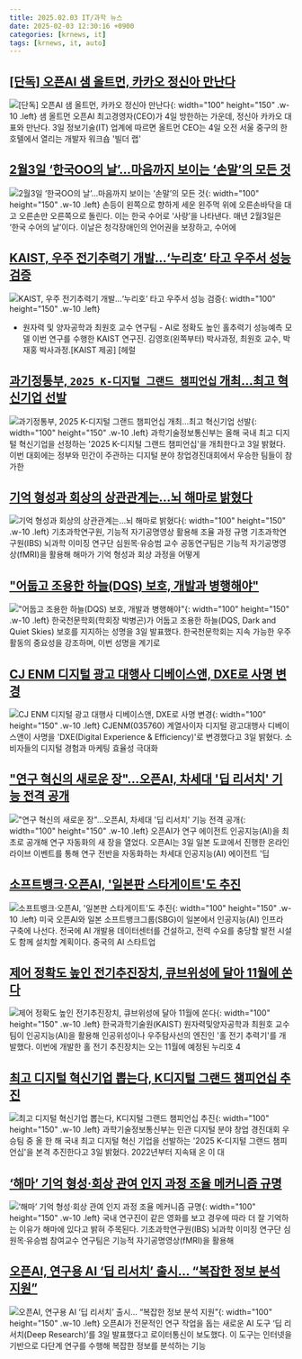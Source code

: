 ```yaml
---
title: 2025.02.03 IT/과학 뉴스
date: 2025-02-03 12:30:16 +0900
categories: [krnews, it]
tags: [krnews, it, auto]
---
```

## [[단독] 오픈AI 샘 올트먼, 카카오 정신아 만난다](https://n.news.naver.com/mnews/article/014/0005302633)

![[단독] 오픈AI 샘 올트먼, 카카오 정신아 만난다](https://mimgnews.pstatic.net/image/origin/014/2025/02/03/5302633.jpg?type=nf220_150){: width="100" height="150" .w-10 .left}
샘 올트먼 오픈AI 최고경영자(CEO)가 4일 방한하는 가운데, 정신아 카카오 대표와 만난다. 3일 정보기술(IT) 업계에 따르면 올트먼 CEO는 4일 오전 서울 중구의 한 호텔에서 열리는 개발자 워크숍 '빌더 랩'

## [2월3일 ‘한국OO의 날’…마음까지 보이는 ‘손말’의 모든 것](https://n.news.naver.com/mnews/article/662/0000061021)

![2월3일 ‘한국OO의 날’…마음까지 보이는 ‘손말’의 모든 것](https://mimgnews.pstatic.net/image/origin/662/2025/02/03/61021.jpg?type=nf220_150){: width="100" height="150" .w-10 .left}
손등이 왼쪽으로 향하게 세운 왼주먹 위에 오른손바닥을 대고 오른손만 오른쪽으로 돌린다. 이는 한국 수어로 ‘사랑’을 나타낸다. 매년 2월3일은 ‘한국 수어의 날’이다. 이날은 청각장애인의 언어권을 보장하고, 수어에

## [KAIST, 우주 전기추력기 개발…‘누리호’ 타고 우주서 성능 검증](https://n.news.naver.com/mnews/article/016/0002422659)

![KAIST, 우주 전기추력기 개발…‘누리호’ 타고 우주서 성능 검증](https://mimgnews.pstatic.net/image/origin/016/2025/02/03/2422659.jpg?type=nf220_150){: width="100" height="150" .w-10 .left}
- 원자력 및 양자공학과 최원호 교수 연구팀 - AI로 정확도 높인 홀추력기 성능예측 모델 이번 연구를 수행한 KAIST 연구진. 김영호(왼쪽부터) 박사과정, 최원호 교수, 박재홍 박사과정.[KAIST 제공] [헤럴

## [과기정통부, `2025 K-디지털 그랜드 챔피언십` 개최…최고 혁신기업 선발](https://n.news.naver.com/mnews/article/029/0002932627)

![과기정통부, `2025 K-디지털 그랜드 챔피언십` 개최…최고 혁신기업 선발](https://mimgnews.pstatic.net/image/origin/029/2025/02/03/2932627.jpg?type=nf220_150){: width="100" height="150" .w-10 .left}
과학기술정보통신부는 올해 국내 최고 디지털 혁신기업을 선정하는 '2025 K-디지털 그랜드 챔피언십'을 개최한다고 3일 밝혔다. 이번 대회에는 정부와 민간이 주관하는 디지털 분야 창업경진대회에서 우승한 팀들이 참가한

## [기억 형성과 회상의 상관관계는…뇌 해마로 밝혔다](https://n.news.naver.com/mnews/article/001/0015187907)

![기억 형성과 회상의 상관관계는…뇌 해마로 밝혔다](https://mimgnews.pstatic.net/image/origin/001/2025/02/03/15187907.jpg?type=nf220_150){: width="100" height="150" .w-10 .left}
기초과학연구원, 기능적 자기공명영상 활용해 조율 과정 규명 기초과학연구원(IBS) 뇌과학 이미징 연구단 심원목·유승범 교수 공동연구팀은 기능적 자기공명영상(fMRI)을 활용해 해마가 기억 형성과 회상 과정을 어떻게

## ["어둡고 조용한 하늘(DQS) 보호, 개발과 병행해야"](https://n.news.naver.com/mnews/article/092/0002361631)

!["어둡고 조용한 하늘(DQS) 보호, 개발과 병행해야"](https://mimgnews.pstatic.net/image/origin/092/2025/02/03/2361631.jpg?type=nf220_150){: width="100" height="150" .w-10 .left}
한국천문학회(학회장 박병곤)가 어둡고 조용한 하늘(DQS, Dark and Quiet Skies) 보호를 지지하는 성명을 3일 발표했다. 한국천문학회는 지속 가능한 우주 활동의 중요성을 강조하며, 이번 성명을 계기로

## [CJ ENM 디지털 광고 대행사 디베이스앤, DXE로 사명 변경](https://n.news.naver.com/mnews/article/421/0008050716)

![CJ ENM 디지털 광고 대행사 디베이스앤, DXE로 사명 변경](https://mimgnews.pstatic.net/image/origin/421/2025/02/03/8050716.jpg?type=nf220_150){: width="100" height="150" .w-10 .left}
CJENM(035760) 계열사이자 디지털 광고대행사 디베이스앤이 사명을 'DXE(Digital Experience & Efficiency)'로 변경했다고 3일 밝혔다. 소비자들의 디지털 경험과 마케팅 효율성 극대화

## ["연구 혁신의 새로운 장"…오픈AI, 차세대 '딥 리서치' 기능 전격 공개](https://n.news.naver.com/mnews/article/092/0002361636)

!["연구 혁신의 새로운 장"…오픈AI, 차세대 '딥 리서치' 기능 전격 공개](https://mimgnews.pstatic.net/image/origin/092/2025/02/03/2361636.jpg?type=nf220_150){: width="100" height="150" .w-10 .left}
오픈AI가 연구 에이전트 인공지능(AI)을 최초로 공개해 연구 자동화의 새 장을 열었다. 오픈AI는 3일 일본 도쿄에서 진행한 온라인 라이브 이벤트를 통해 연구 전반을 자동화하는 차세대 인공지능(AI) 에이전트 '딥

## [소프트뱅크·오픈AI, '일본판 스타게이트'도 추진](https://n.news.naver.com/mnews/article/011/0004445745)

![소프트뱅크·오픈AI, '일본판 스타게이트'도 추진](https://mimgnews.pstatic.net/image/origin/011/2025/02/02/4445745.jpg?type=nf220_150){: width="100" height="150" .w-10 .left}
미국 오픈AI와 일본 소프트뱅크그룹(SBG)이 일본에서 인공지능(AI) 인프라 구축에 나선다. 전국에 AI 개발용 데이터센터를 건설하고, 전력 수요를 충당할 발전 시설도 함께 설치할 계획이다. 중국의 AI 스타트업

## [제어 정확도 높인 전기추진장치, 큐브위성에 달아 11월에 쏜다](https://n.news.naver.com/mnews/article/014/0005302492)

![제어 정확도 높인 전기추진장치, 큐브위성에 달아 11월에 쏜다](https://mimgnews.pstatic.net/image/origin/014/2025/02/03/5302492.jpg?type=nf220_150){: width="100" height="150" .w-10 .left}
한국과학기술원(KAIST) 원자력및양자공학과 최원호 교수팀이 인공지능(AI)을 활용해 인공위성이나 우주탐사선의 엔진인 '홀 전기 추력기'를 개발했다. 이번에 개발한 홀 전기 추진장치는 오는 11월에 예정된 누리호 4

## [최고 디지털 혁신기업 뽑는다, K디지털 그랜드 챔피언십 추진](https://n.news.naver.com/mnews/article/008/0005147591)

![최고 디지털 혁신기업 뽑는다, K디지털 그랜드 챔피언십 추진](https://mimgnews.pstatic.net/image/origin/008/2025/02/03/5147591.jpg?type=nf220_150){: width="100" height="150" .w-10 .left}
과학기술정보통신부는 민관 디지털 분야 창업 경진대회 우승팀 중 올 한 해 국내 최고 디지털 혁신 기업을 선발하는 '2025 K-디지털 그랜드 챔피언십'을 본격 추진한다고 3일 밝혔다. 2022년부터 지속돼 온 이 대

## [‘해마’ 기억 형성·회상 관여 인지 과정 조율 메커니즘 규명](https://n.news.naver.com/mnews/article/421/0008050793)

![‘해마’ 기억 형성·회상 관여 인지 과정 조율 메커니즘 규명](https://mimgnews.pstatic.net/image/origin/421/2025/02/03/8050793.jpg?type=nf220_150){: width="100" height="150" .w-10 .left}
국내 연구진이 같은 영화를 보고 경우에 따라 더 잘 기억하는 이유가 해마에 있다고 밝혀 주목된다. 기초과학연구원(IBS) 뇌과학 이미징 연구단 심원목·유승범 참여교수 연구팀은 기능적 자기공명영상(fMRI)을 활용해

## [오픈AI, 연구용 AI ‘딥 리서치’ 출시… “복잡한 정보 분석 지원”](https://n.news.naver.com/mnews/article/366/0001050812)

![오픈AI, 연구용 AI ‘딥 리서치’ 출시… “복잡한 정보 분석 지원”](https://mimgnews.pstatic.net/image/origin/366/2025/02/03/1050812.jpg?type=nf220_150){: width="100" height="150" .w-10 .left}
오픈AI가 전문적인 연구 작업을 돕는 새로운 AI 도구 ‘딥 리서치(Deep Research)’를 3일 발표했다고 로이터통신이 보도했다. 이 도구는 인터넷을 기반으로 다단계 연구를 수행해 복잡한 정보를 분석하는 기능


